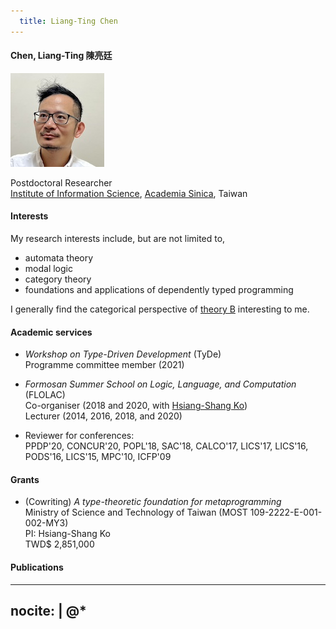 ```yaml
---
  title: Liang-Ting Chen
---
```


#### __Chen, Liang-Ting 陳亮廷__

<img src="/img/profile.jpg" srcset="/img/profile-hires.jpg 2x" class="float-sm-end rounded-circle p-2">

Postdoctoral Researcher  
[Institute of Information Science](https://www.iis.sinica.edu.tw), [Academia Sinica](https://www.sinica.edu.tw/), Taiwan 

#### Interests

My research interests include, but are not limited to, 

  * automata theory
  * modal logic
  * category theory
  * foundations and applications of dependently typed programming

I generally find the categorical perspective of [theory B](https://cstheory.stackexchange.com/a/1523/51895) interesting to me.

#### Academic services

  * *Workshop on Type-Driven Development* (TyDe)\
    Programme committee member (2021)

  * *Formosan Summer School on Logic, Language, and Computation* (FLOLAC)\
    Co-organiser (2018 and 2020, with [Hsiang-Shang Ko](https://josh-hs-ko.github.io))\
    Lecturer (2014, 2016, 2018, and 2020)

  * Reviewer for conferences:\
    PPDP'20, CONCUR'20, POPL'18, SAC'18, CALCO'17, LICS'17, LICS'16, PODS'16, LICS'15, MPC'10, ICFP'09

#### Grants

  * (Cowriting) *A type-theoretic foundation for metaprogramming*\
    Ministry of Science and Technology of Taiwan (MOST 109-2222-E-001-002-MY3)\
    PI: Hsiang-Shang Ko\
    TWD$ 2,851,000
    

#### Publications

---
nocite: |
  @*
---
